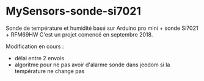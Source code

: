 # MySensors-sonde-si7021
Sonde de température et humidité basé sur Arduino pro mini + sonde Si7021 + RFM69HW
C'est un projet comencé en septembre 2018.

Modification en cours :
- délai entre 2 envois
- algoritme pour ne pas avoir d'alarme sonde dans jeedom si la température ne change pas

